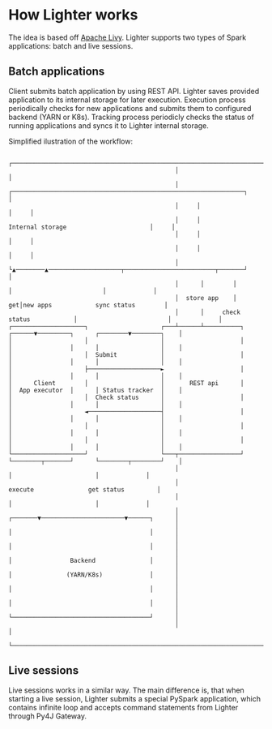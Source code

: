 # How Lighter works

The idea is based off [Apache Livy](https://livy.incubator.apache.org/). Lighter supports two types of Spark applications: batch and live sessions.

## Batch applications

Client submits batch application by using REST API. Lighter saves provided application to its internal storage for later execution. Execution process periodically checks for new applications and submits them to configured backend (YARN or K8s). Tracking process periodicly checks the status of running applications and syncs it to Lighter internal storage.

Simplified ilustration of the workflow:

```
                                              ┌────────────────────────────────────────────────────────────────────────────┐
                                              │                                                                            │
                                              │     ┌────────────────────────────────────────────────────────────────┐     │
                                              │     │                                                                │     │
                                              │     │                         Internal storage                       │     │
                                              │     │                                                                │     │
                                              │     │                                                                │     │
                                              │     └▲────────▲────────────────────┬─────────────────────────┬───────┘     │
                                              │      │        │                    │                         │             │
                                              │  store app    │                 get│new apps            sync status        │
                                              │      │     check status            │                         │             │
┌────────────────────┐                    ┌───┴──────┴──────────┐           ┌──────▼─────────┐      ┌────────▼────────┐    │
│                    │                    │                     │           │                │      │                 │    │
│                    │  Submit            │                     │           │                │      │                 │    │
│                    ├────────────────────►                     │           │                │      │                 │    │
│      Client        │                    │       REST api      │           │  App executor  │      │ Status tracker  │    │
│                    │  Check status      │                     │           │                │      │                 │    │
│                    ◄────────────────────┤                     │           │                │      │                 │    │
│                    │                    │                     │           │                │      │                 │    │
│                    │                    │                     │           │                │      │                 │    │
└────────────────────┘                    └───┬─────────────────┘           └────────┬───────┘      └────────┬────────┘    │
                                              │                                      │                       │             │
                                              │                                   execute               get status         │
                                              │                                      │                       │             │
                                              │                              ┌───────▼───────────────────────▼──────┐      │
                                              │                              │                                      │      │
                                              │                              │                                      │      │
                                              │                              │                Backend               │      │
                                              │                              │               (YARN/K8s)             │      │
                                              │                              │                                      │      │
                                              │                              │                                      │      │
                                              │                              └──────────────────────────────────────┘      │
                                              │                                                                            │
                                              └────────────────────────────────────────────────────────────────────────────┘
```

## Live sessions

Live sessions works in a similar way. The main difference is, that when starting a live session, Lighter submits a special PySpark application, which contains infinite loop and accepts command statements from Lighter through Py4J Gateway.
